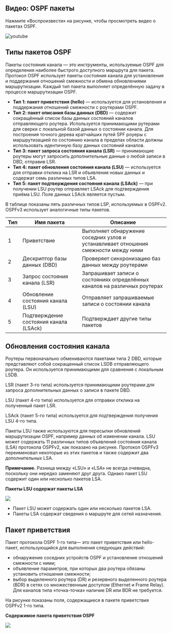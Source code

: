 <!-- 1.2.1 -->
## Видео: OSPF пакеты

Нажмите «Воспроизвести» на рисунке, чтобы просмотреть видео о пакетах OSPF.

![youtube](https://www.youtube.com/watch?v=EKLYuwycPQM)

<!-- 1.2.2 -->
## Типы пакетов OSPF

Пакеты состояния канала — это инструменты, используемые OSPF для определения наиболее быстрого доступного маршрута для пакета. Протокол OSPF использует пакеты состояния канала для установления и поддержания отношений смежности и обмена обновлениями маршрутизации. Каждый тип пакета выполняет определённую задачу в процессе маршрутизации OSPF.

* **Тип 1: пакет приветствия (hello)** — используется для установления и поддержания отношений смежности с роутерами OSPF.
* **Тип 2: пакет описания базы данных (DBD)** — содержит сокращённый список базы данных состояний каналов отправляющего роутера. Используется принимающими рутерами для сверки с локальной базой данных о состоянии канала. Для построения точного дерева кратчайших путей SPF роуеры с маршрутизацией по состоянию канала в пределах области должны использовать идентичную базу данных состояний каналов.
* **Тип 3: пакет запроса состояния канала (LSR)** — принимающие роутеры могут запросить дополнительные данные о любой записи в DBD, отправив LSR.
* **Тип 4: пакет обновления состояния канала (LSU)** — используется для отправки отклика на LSR и объявления новых данных и содержат семь различных типов LSA.
* **Тип 5: пакет подтверждения состояния канала (LSAck)** — при получении LSU роутер отправляет LSAck для подтверждения приёма LSU. Поле данных LSAck является пустым.

В таблице показаны пять различных типов LSP, используемых в OSPFv2. OSPFv3 использует аналогичные типы пакетов.

| **Тип** | **Имя пакета** | **Описание** |
| --- | --- | --- |
| 1 | Приветствие | Выполняет обнаружение соседних узлов и устанавливает отношения смежности между ними |
| 2 | Дескриптор базы данных (DBD) | Проверяет синхронизацию баз данных между роутерами |
| 3 | Запрос состояния канала (LSR) | Запрашивает записи о состояниях определённых каналов на различных роутерах |
| 4 | Обновление состояния канала (LSU) | Отправляет запрашиваемые записи о состоянии канала |
| 5 | Подтверждение состояния канала (LSAck) | Подтверждает другие типы пакетов |

<!-- 1.2.3 -->
## Обновления состояния канала

Роутеры первоначально обмениваются пакетами типа 2 DBD, которые представляют собой сокращенный список LSDB отправляющего роутера. Он используется принимающими для сравнения с локальным LSDB.

LSR (пакет 3-го типа) используется принимающими роутерами для запроса дополнительных данных о записи в пакете DBD.

LSU (пакет 4-го типа) используется для отправки отклика на полученный пакет LSR.

LSAck (пакет 5-го типа) используется для подтверждения получения LSU 4-го типа.

Пакеты LSU также используются для пересылки обновлений маршрутизации OSPF, например данных об изменении канала. LSU может содержать 11 различных типов объявлений состояния канала (LSA) протокола OSPFv2, как показано на рисунке. Протокол OSPFv3 переименовал некоторые из этих пакетов и также содержит два дополнительных LSA.

**Примечание.** Разница между «LSU» и «LSA» не всегда очевидна, поскольку они нередко заменяют друг друга. Однако пакет LSU содержит один или несколько пакетов LSA.

**Пакеты LSU содержат пакеты LSA**

![](./assets/1.2.3.png)
<!-- /courses/ensa-dl/ae8cded0-34fd-11eb-ba19-f1886492e0e4/aeb30470-34fd-11eb-ba19-f1886492e0e4/assets/c5809c10-1c46-11ea-af56-e368b99e9723.svg -->

* Пакет LSU может содержать один или несколько пакетов LSA.
* Пакеты LSA содержат сведения о маршруте для сетей назначения.

<!--
показывает, что OSPFv2 LSU может содержать один или несколько различных типов LSAs
-->

<!-- 1.2.4 -->
## Пакет приветствия

Пакет протокола OSPF 1-го типа— это пакет приветствия или hello-пакет, использующийся для выполнения следующих действий:

* обнаружение соседних устройств OSPF и установление отношений смежности с ними;
* объявление параметров, при которых два роутера обязаны установить отношения смежности;
* выбор выделенного роутера (DR) и резервного выделенного роутера (BDR) в сетях со множественным доступом (Ethernet и Frame Relay). Для каналов типа «точка-точка» наличие DR или BDR не требуется.

На рисунке показаны поля, содержащиеся в пакете приветствия OSPFv2 1-го типа.

**Содержимое пакета приветствия OSPF**

![](./assets/1.2.4.png)
<!-- /courses/ensa-dl/ae8cded0-34fd-11eb-ba19-f1886492e0e4/aeb30470-34fd-11eb-ba19-f1886492e0e4/assets/c5815f61-1c46-11ea-af56-e368b99e9723.svg -->

<!--
показывает диаграмму содержимой/полей пакета «Hello» OSPFv2
-->

<!-- 1.2.5 -->
<!-- quiz -->

